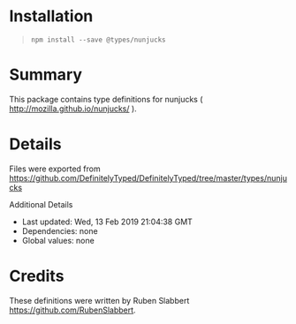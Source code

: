 # Installation
> `npm install --save @types/nunjucks`

# Summary
This package contains type definitions for nunjucks ( http://mozilla.github.io/nunjucks/ ).

# Details
Files were exported from https://github.com/DefinitelyTyped/DefinitelyTyped/tree/master/types/nunjucks

Additional Details
 * Last updated: Wed, 13 Feb 2019 21:04:38 GMT
 * Dependencies: none
 * Global values: none

# Credits
These definitions were written by Ruben Slabbert <https://github.com/RubenSlabbert>.
